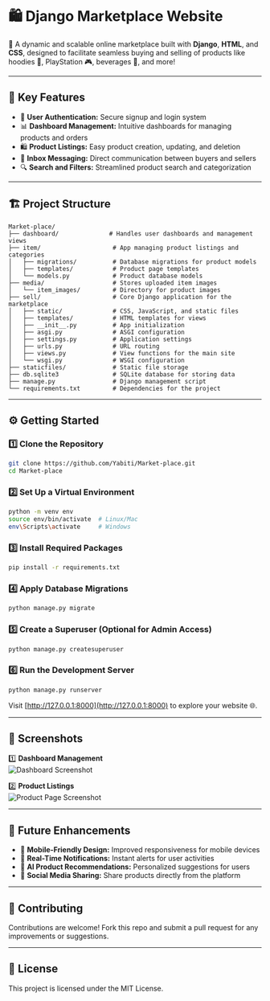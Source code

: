 

# 🛍️ **Django Marketplace Website**

🎯 A dynamic and scalable online marketplace built with **Django**, **HTML**, and **CSS**, designed to facilitate seamless buying and selling of products like hoodies 🧥, PlayStation 🎮, beverages 🍺, and more!

---

## 🚀 **Key Features**

- 🔑 **User Authentication:** Secure signup and login system  
- 📊 **Dashboard Management:** Intuitive dashboards for managing products and orders  
- 🛍️ **Product Listings:** Easy product creation, updating, and deletion  
- 💬 **Inbox Messaging:** Direct communication between buyers and sellers  
- 🔍 **Search and Filters:** Streamlined product search and categorization  

---

## 🏗️ **Project Structure**

```plaintext
Market-place/
├── dashboard/              # Handles user dashboards and management views
├── item/                    # App managing product listings and categories
│   ├── migrations/          # Database migrations for product models
│   ├── templates/           # Product page templates
│   └── models.py            # Product database models
├── media/                   # Stores uploaded item images
│   └── item_images/         # Directory for product images
├── sell/                    # Core Django application for the marketplace
│   ├── static/              # CSS, JavaScript, and static files
│   ├── templates/           # HTML templates for views
│   ├── __init__.py          # App initialization
│   ├── asgi.py              # ASGI configuration
│   ├── settings.py          # Application settings
│   ├── urls.py              # URL routing
│   ├── views.py             # View functions for the main site
│   └── wsgi.py              # WSGI configuration
├── staticfiles/             # Static file storage
├── db.sqlite3               # SQLite database for storing data
├── manage.py                # Django management script
└── requirements.txt         # Dependencies for the project
```

---

## ⚙️ **Getting Started**

### 1️⃣ **Clone the Repository**
```bash
git clone https://github.com/Yabiti/Market-place.git
cd Market-place
```

### 2️⃣ **Set Up a Virtual Environment**
```bash
python -m venv env
source env/bin/activate  # Linux/Mac
env\Scripts\activate     # Windows
```

### 3️⃣ **Install Required Packages**
```bash
pip install -r requirements.txt
```

### 4️⃣ **Apply Database Migrations**
```bash
python manage.py migrate
```

### 5️⃣ **Create a Superuser (Optional for Admin Access)**
```bash
python manage.py createsuperuser
```

### 6️⃣ **Run the Development Server**
```bash
python manage.py runserver
```

Visit [http://127.0.0.1:8000](http://127.0.0.1:8000) to explore your website 🌐.

---

## 📸 **Screenshots**

1️⃣ **Dashboard Management**  
   ![Dashboard Screenshot](https://via.placeholder.com/800x400)

2️⃣ **Product Listings**  
   ![Product Page Screenshot](https://via.placeholder.com/800x400)

---

## 🎯 **Future Enhancements**

- 📱 **Mobile-Friendly Design:** Improved responsiveness for mobile devices  
- 🔔 **Real-Time Notifications:** Instant alerts for user activities  
- 🤖 **AI Product Recommendations:** Personalized suggestions for users  
- 📢 **Social Media Sharing:** Share products directly from the platform  

---

## 🤝 **Contributing**

Contributions are welcome! Fork this repo and submit a pull request for any improvements or suggestions.

---

## 📜 **License**

This project is licensed under the MIT License.

